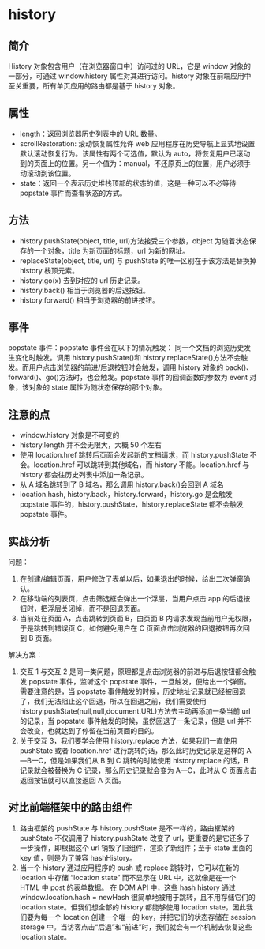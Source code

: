 # history

## 简介

History 对象包含用户（在浏览器窗口中）访问过的 URL，它是 window 对象的一部分，可通过 window.history 属性对其进行访问。history 对象在前端应用中至关重要，所有单页应用的路由都是基于 history 对象。

## 属性

- length：返回浏览器历史列表中的 URL 数量。
- scrollRestoration: 滚动恢复属性允许 web 应用程序在历史导航上显式地设置默认滚动恢复行为。该属性有两个可选值，默认为 auto，将恢复用户已滚动到的页面上的位置。另一个值为：manual，不还原页上的位置，用户必须手动滚动到该位置。
- state：返回一个表示历史堆栈顶部的状态的值，这是一种可以不必等待 popstate 事件而查看状态的方式。

## 方法

- history.pushState(object, title, url)方法接受三个参数，object 为随着状态保存的一个对象，title 为新页面的标题，url 为新的网址。
- replaceState(object, title, url) 与 pushState 的唯一区别在于该方法是替换掉 history 栈顶元素。
- history.go(x) 去到对应的 url 历史记录。
- history.back() 相当于浏览器的后退按钮。
- history.forward() 相当于浏览器的前进按钮。

## 事件

popstate 事件：popstate 事件会在以下的情况触发：
同一个文档的浏览历史发生变化时触发。调用 history.pushState()和 history.replaceState()方法不会触发。而用户点击浏览器的前进/后退按钮时会触发，调用 history 对象的 back()、forward()、go()方法时，也会触发。popstate 事件的回调函数的参数为 event 对象，该对象的 state 属性为随状态保存的那个对象。

## 注意的点

- window.history 对象是不可变的
- history.length 并不会无限大，大概 50 个左右
- 使用 location.href 跳转后页面会发起新的文档请求，而 history.pushState 不会。location.href 可以跳转到其他域名，而 history 不能。location.href 与 history 都会往历史列表中添加一条记录。
- 从 A 域名跳转到了 B 域名，那么调用 history.back()会回到 A 域名
- location.hash, history.back，history.forward，history.go 是会触发 popstate 事件的，history.pushState，history.replaceState 都不会触发 popstate 事件。

## 实战分析

问题：

1. 在创建/编辑页面，用户修改了表单以后，如果退出的时候，给出二次弹窗确认。
2. 在移动端的列表页，点击筛选框会弹出一个浮层，当用户点击 app 的后退按钮时，把浮层关闭掉，而不是回退页面。
3. 当前处在页面 A，点击跳转到页面 B，由页面 B 内请求发现当前用户无权限，于是跳转到错误页 C，如何避免用户在 C 页面点击浏览器的回退按钮再次回到 B 页面。

解决方案：

1. 交互 1 与交互 2 是同一类问题，原理都是点击浏览器的前进与后退按钮都会触发 popstate 事件，监听这个 popstate 事件，一旦触发，便给出一个弹窗。需要注意的是，当 popstate 事件触发的时候，历史地址记录就已经被回退了，我们无法阻止这个回退，所以在回退之前，我们需要使用 history.pushState(null,null,document.URL)方法去主动再添加一条当前 url 的记录，当 popstate 事件触发的时候，虽然回退了一条记录，但是 url 并不会改变，也就达到了停留在当前页面的目的。
2. 关于交互 3，我们要学会使用 history.replace 方法，如果我们一直使用 pushState 或者 location.href 进行跳转的话，那么此时历史记录是这样的 A—B—C，但是如果我们从 B 到 C 跳转的时候使用 history.replace 的话，B 记录就会被替换为 C 记录，那么历史记录就会变为 A—C，此时从 C 页面点击返回按钮就可以直接返回 A 页面。

## 对比前端框架中的路由组件

1. 路由框架的 pushState 与 history.pushState 是不一样的，路由框架的 pushState 不仅调用了 history.pushState 改变了 url，更重要的是它还多了一步操作，即根据这个 url 销毁了旧组件，渲染了新组件；至于 state 里面的 key 值，则是为了兼容 hashHistory。
2. 当一个 history 通过应用程序的 push 或 replace 跳转时，它可以在新的 location 中存储 “location state” 而不显示在 URL 中，这就像是在一个 HTML 中 post 的表单数据。 在 DOM API 中，这些 hash history 通过 window.location.hash = newHash 很简单地被用于跳转，且不用存储它们的 location state。但我们想全部的 history 都能够使用 location state，因此我们要为每一个 location 创建一个唯一的 key，并把它们的状态存储在 session storage 中。当访客点击“后退”和“前进”时，我们就会有一个机制去恢复这些 location state。
